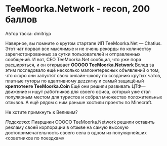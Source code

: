 # TeeMoorka.Network - recon, 200 баллов
Автор таска: dmitriyp

Наверное, вы помните о крутом стартапе ИП TeeMoorka.Net — Chatius. Этот чат порвал все мыслимые и не очень рекорды по количеству зарегистрированных за сутки пользователей и отправленных сообщений. И вот, CEO TeeMoorka.Net сообщил, что уже пора расширяться, и он открывает **ООООО TeeMoorka.Network** Вслед за этим последовало ещё несколько малоинтересных объявлений о том, что скоро они запустят свою онлайн-школу по созданию крутых чатов, платные туторы по адаптивному деzzигну и самый защищёный **криптотенге TeeMoorka.Coin** Ещё они решили развивать ЦТФ—движение и ищут работников для своего офиса, который уже стал популярным местом для туристов и собрал множество положительных отзывов. А ещё рядом с ним раньше хостили проекты по Minecraft.

Не хотите примкнуть к Великим?

*Подсказка*: Пиарщики ООООО TeeMoorka.Network решили оставить рекламу своей корпорации в отзыве на самую высокую достопримечательность своего села в одном из популярнейших «советников по поездкам»
